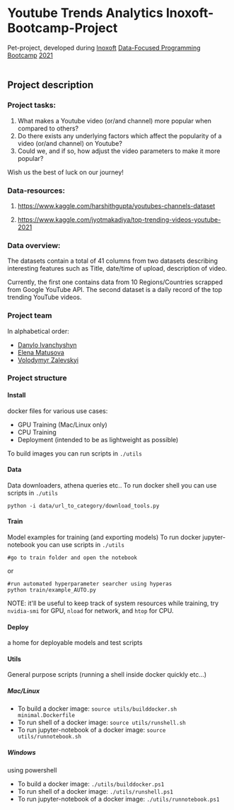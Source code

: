 # Youtube Trends Analytics Inoxoft-Bootcamp-Project

Pet-project, developed during [Inoxoft](https://inoxoft.com/) [Data-Focused Programming Bootcamp](https://inoxoft.com/course/data-focused-programming/) [2021](https://dou.ua/calendar/37008/) </br> </br>

## Project description

### Project tasks:

1. What makes a Youtube video (or/and channel) more popular when compared to others?
2. Do there exists any underlying factors which affect the popularity of a video (or/and channel) on Youtube?
3. Could we, and if so, how adjust the video parameters to make it more popular?

Wish us the best of luck on our journey!

### Data-resources:

1. https://www.kaggle.com/harshithgupta/youtubes-channels-dataset

2. https://www.kaggle.com/jyotmakadiya/top-trending-videos-youtube-2021

### Data overview:

The datasets contain a total of 41 columns from two datasets describing interesting features such as Title, date/time of upload, description of video.

Currently, the first one contains data from 10 Regions/Countries scrapped from Google YouTube API. The second dataset is a daily record of the top trending YouTube videos.

### Project team

In alphabetical order:

- [Danylo Ivanchyshyn](https://github.com/DanyloIvanchyshyn)
- [Elena Matusova](https://github.com/ElenaMatusova)
- [Volodymyr Zalevskyi](https://github.com/zalevskyi)

### Project structure

#### Install

docker files for various use cases:

- GPU Training (Mac/Linux only)
- CPU Training
- Deployment (intended to be as lightweight as possible)

To build images you can run scripts in `./utils`

#### Data

Data downloaders, athena queries etc..
To run docker shell you can use scripts in `./utils`

```
python -i data/url_to_category/download_tools.py
```

#### Train

Model examples for training (and exporting models)
To run docker jupyter-notebook you can use scripts in `./utils`

```
#go to train folder and open the notebook
```

or

```
#run automated hyperparameter searcher using hyperas
python train/example_AUTO.py
```

NOTE: it'll be useful to keep track of system resources while training, try `nvidia-smi` for GPU, `nload` for network, and `htop` for CPU.

#### Deploy

a home for deployable models and test scripts

#### Utils

General purpose scripts (running a shell inside docker quickly etc...)

##### Mac/Linux

- To build a docker image: `source utils/builddocker.sh minimal.Dockerfile`
- To run shell of a docker image: `source utils/runshell.sh`
- To run jupyter-notebook of a docker image: `source utils/runnotebook.sh`

##### Windows

using powershell

- To build a docker image: `./utils/builddocker.ps1`
- To run shell of a docker image: `./utils/runshell.ps1`
- To run jupyter-notebook of a docker image: `./utils/runnotebook.ps1`
